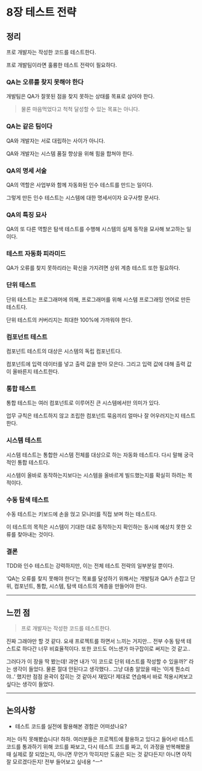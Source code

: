 # 8장 테스트 전략

## 정리

프로 개발자는 작성한 코드를 테스트한다.

프로 개발팀이라면 훌륭한 테스트 전략이 필요하다.

### QA는 오류를 찾지 못해야 한다

개발팀은 QA가 잘못된 점을 찾지 못하는 상태를 목표로 삼아야 한다.

> 물론 마음먹었다고 척척 달성할 수 있는 목표는 아니다.

### QA는 같은 팀이다

QA와 개발자는 서로 대립하는 사이가 아니다.

QA와 개발자는 시스템 품질 향상을 위해 힘을 합쳐야 한다.

### QA의 명세 서술

QA의 역할은 사업부와 함께 자동화된 인수 테스트를 만드는 일이다.

그렇게 만든 인수 테스트는 시스템에 대한 명세서이자 요구사항 문서다.

### QA의 특징 묘사

QA의 또 다른 역할은 탐색 테스트를 수행해 시스템의 실제 동작을 묘사해 보고하는 일이다.

### 테스트 자동화 피라미드

QA가 오류를 찾지 못하리라는 확신을 가지려면 상위 계층 테스트 또한 필요하다.

### 단위 테스트

단위 테스트는 프로그래머에 의해, 프로그래머를 위해 시스템 프로그래밍 언어로 만든 테스트다.

단위 테스트의 커버리지는 최대한 100%에 가까워야 한다.

### 컴포넌트 테스트

컴포넌트 테스트의 대상은 시스템의 독립 컴포넌트다.

컴포넌트에 입력 데이터를 넣고 출력 값을 받아 모은다. 그리고 입력 값에 대해 출력 값이 올바른지 테스트한다.

### 통합 테스트

통합 테스트는 여러 컴포넌트로 이루어진 큰 시스템에서만 의미가 있다.

업무 규칙은 테스트하지 않고 조립한 컴포넌트 묶음끼리 얼마나 잘 어우러지는지 테스트한다.

### 시스템 테스트

시스템 테스트는 통합한 시스템 전체를 대상으로 하는 자동화 테스트다. 다시 말해 궁극적인 통합 테스트다.

시스템이 올바로 동작하는지보다는 시스템을 올바르게 빌드했는지를 확실히 하려는 목적이다.

### 수동 탐색 테스트

수동 테스트는 키보드에 손을 얹고 모니터를 직접 보며 하는 테스트다.

이 테스트의 목적은 시스템이 기대한 대로 동작하는지 확인하는 동시에 예상치 못한 오류를 찾아내는 것이다.

### 결론

TDD와 인수 테스트는 강력하지만, 이는 전체 테스트 전략의 일부분일 뿐이다.

‘QA는 오류를 찾지 못해야 한다’는 목표를 달성하기 위해서는 개발팀과 QA가 손잡고 단위, 컴포넌트, 통합, 시스템, 탐색 테스트의 계층을 만들어야 한다.

---

## 느낀 점

> 프로 개발자는 작성한 코드를 테스트한다.

진짜 그래야만 할 것 같다. 요새 프로젝트를 하면서 느끼는 거지만… 전부 수동 탐색 테스트로 하다간 너무 비효율적이다. 또한 코드도 어느샌가 마구잡이로 써지는 것 같고..

그러다가 이 장을 딱 봤는데! 과연 내가 ‘이 코드로 단위 테스트를 작성할 수 있을까?’ 라는 생각이 들었다. 물론 절대 안된다고 생각했다.. 그냥 대충 알았을 때는 ‘이게 뭔소리야..’ 했지만 점점 윤곽이 잡히는 것 같아서 재밌다! 제대로 연습해서 바로 적용시켜보고 싶다는 생각이 들었다.

---

## 논의사항

- 테스트 코드를 실전에 활용해본 경험은 어떠셨나요?

저는 아직 못해봤습니다! 하하. 여러분들은 프로젝트에 활용하고 있다고 들어서! 테스트 코드를 통과하기 위해 코드를 짜보고, 다시 테스트 코드를 짜고, 이 과정을 반복해봤을 때 실제로 잘 되었는지, 아니면 무언가 막히지만 도움은 되는 것 같다든지! 아니면 아직 잘 모르겠다든지! 전부 들어보고 싶네용 ^ㅡ^